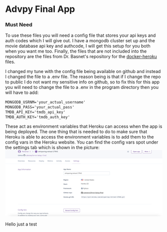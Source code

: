# Advpy Final App


### Must Need

To use these files you will need a config file that stores your api keys and auth codes which I will give out. I have a mongodb cluster set up and the movie database api key and authcode, I will get this setup for you both when you want me too. Finally, the files that are not included into the repository are the files from Dr. Basnet's repository for the [docker-heroku](https://github.com/rambasnet/flask-docker-mongo-heroku) files.

I changed my tune with the config file being available on github and instead I changed the file to a .env file. The reason being is that if I change the repo to public I do not want my sensitive info on github, so to fix this for this app you will need to change the file to a .env in the program directory then you will have to add: 

```
MONGODB_USRNM='your_actual_username'
MONGODB_PASS='your_actual_pass'
TMDB_API_KEY='tmdb_api_key'
TMDB_AUTH_KEY='tmdb_auth_key'
```
These act as environment variables that Heroku can access when the app is being deployed. The one thing that is needed to do to make sure that Heroku is able to access the environment variables is to add them to the config vars in the Heroku website. You can find the config vars spot under the settings tab which is shown in the picture: 
![Heroku Settings Tab](https://github.com/LobotomyTerror/advpy-final/blob/main/heroku_config_vars.png)

Hello just a test
